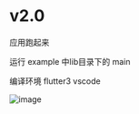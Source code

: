 # v2.0

应用跑起来

运行 example 中lib目录下的 main

编译环境 flutter3 vscode



![image](https://github.com/msfm2018/treexe/blob/v1.5/index.png)
